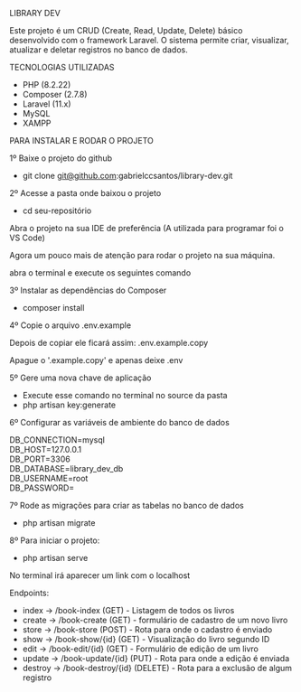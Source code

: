LIBRARY DEV

Este projeto é um CRUD (Create, Read, Update, Delete) básico desenvolvido com o framework Laravel. O sistema permite criar, visualizar, atualizar e deletar registros no banco de dados.

TECNOLOGIAS UTILIZADAS
- PHP (8.2.22)
- Composer (2.7.8)
- Laravel (11.x)
- MySQL
- XAMPP

PARA INSTALAR E RODAR O PROJETO

1º Baixe o projeto do github
- git clone git@github.com:gabrielccsantos/library-dev.git

2º Acesse a pasta onde baixou o projeto
- cd seu-repositório

Abra o projeto na sua IDE de preferência (A utilizada para programar foi o VS Code)

Agora um pouco mais de atenção para rodar o projeto na sua máquina.

abra o terminal e execute os seguintes comando

3º Instalar as dependências do Composer
- composer install

4º Copie o arquivo .env.example

Depois de copiar ele ficará assim: .env.example.copy

Apague o '.example.copy' e apenas deixe .env

5º Gere uma nova chave de aplicação
- Execute esse comando no terminal no source da pasta
- php artisan key:generate

6º Configurar as variáveis de ambiente do banco de dados

DB_CONNECTION=mysql <br>
DB_HOST=127.0.0.1 <br>
DB_PORT=3306 <br>
DB_DATABASE=library_dev_db <br>
DB_USERNAME=root <br>
DB_PASSWORD= <br>

7º Rode as migrações para criar as tabelas no banco de dados
- php artisan migrate

8º Para iniciar o projeto:
- php artisan serve

No terminal irá aparecer um link com o localhost

Endpoints:

- index -> /book-index (GET) - Listagem de todos os livros
- create -> /book-create (GET) - formulário de cadastro de um novo livro
- store -> /book-store (POST) - Rota para onde o cadastro é enviado
- show -> /book-show/{id} (GET) - Visualização do livro segundo ID
- edit -> /book-edit/{id} (GET) - Formulário de edição de um livro
- update -> /book-update/{id} (PUT) - Rota para onde a edição é enviada
- destroy -> /book-destroy/{id} (DELETE) - Rota para a exclusão de algum registro
